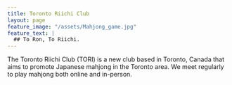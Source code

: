 ```yaml
---
title: Toronto Riichi Club
layout: page
feature_image: "/assets/Mahjong_game.jpg"
feature_text: |
  ## To Ron, To Riichi.
---
```


The Toronto Riichi Club (TORI) is a new club based in Toronto, Canada that aims to promote Japanese mahjong in the Toronto area.
We meet regularly to play mahjong both online and in-person.
